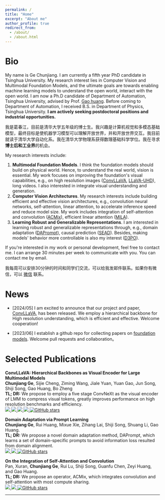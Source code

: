 ```yaml
---
permalink: /
title: "Home"
excerpt: "About me"
author_profile: true
redirect_from: 
  - /about/
  - /about.html
---
```


# Bio

My name is Ge Chunjiang. I am currently a fifth year PhD candidate in Tsinghua University. My research interest lies in Computer Vision and Multimodal Foundation Models, and the ultimate goals are towards enabling machine learning models to understand the open world, interact with the open world. I am now a Ph.D candidate of Department of Automation, Tsinghua University, advised by Prof. [Gao huang](http://www.gaohuang.net/). Before coming to Department of Automation, I received B.S. in Department of Physics, Tsinghua University. **I am actively seeking postdoctoral positions and industrial opportunities.**

我是葛春江，目前是清华大学五年级的博士生。我兴趣是计算机视觉和多模态基础模型，最终目标是使机器学习模型可以理解开放世界，并和开放世界交互。我目前就读于清华大学自动化系。我在清华大学物理系获得数理基础科学学位。我在寻求**博士后和工业界**的机会。

My research interests include:

1. **Multimodal Foundation Models**. I think the foundation models should build on physical world. Hence, to understand the real world, vision is essential. My work focuses on improving the foundation's visual capabilities, e.g., on high resolution images ([ConvLLaVA](https://arxiv.org/abs/2405.15738), [LLaVA-UHD](https://arxiv.org/abs/2403.11703)), long videos. I also interested in integrate visual understanding and generation.
2. **Computer Vision Architectures**. My research interests include building efficient and effective vision architectures, e.g., convolution neural networks, self-attention, linear attention, to accelerate inference speed and reduce model size. My work includes integration of self-attention and convolution ([ACMix](https://arxiv.org/abs/2111.14556)), efficient linear attention ([MILA](https://arxiv.org/abs/2405.16605)).
3. **Learning Robust and Generalizable Representations**. I am interested in learning robust and generalizable representations through, e.g., domain adaptation ([DAPrompt](https://arxiv.org/abs/2202.06687)), causal prediction ([SEAD](https://ojs.aaai.org/index.php/AAAI/article/view/25142)). Besides, making models' behavior more controllable is also my interest ([D3PO](https://openaccess.thecvf.com/content/CVPR2024/papers/Yang_Using_Human_Feedback_to_Fine-tune_Diffusion_Models_without_Any_Reward_CVPR_2024_paper.pdf)).


If you're interested in my work or personal development, feel free to contact me. I can arrange 30 minutes per week to communicate with you. You can contact me by email.

我每周可以安排30分钟的时间和同学们交流，可以给我发邮件联系。如果你有微信，可以 [微信](https://github.com/John-Ge/John-Ge.github.io/blob/master/images/wechat.jpg) 联系。

# News

- [2024/05] I am excited to announce that our project and paper, [ConvLLaVA](https://arxiv.org/abs/2405.15738), has been released. We employ a hierarchical backbone for High resolution understanding, which is efficient and effective. Welcome cooperation!
<!-- - [2023/08] I become a contributor of project [OpenRLHF](https://github.com/OpenLLMAI/OpenRLHF/tree/main).  -->
- [2023/06] I establish a github repo for collecting papers on [foundation models](https://github.com/John-Ge/awesome-foundation-models). Welcome pull requests and collaboration。

# Selected Publications

**ConvLLaVA: Hierarchical Backbones as Visual Encoder for Large Multimodal Models**\
**Chunjiang Ge**, Sijie Cheng, Ziming Wang, Jiale Yuan, Yuan Gao, Jun Song, Shiji Song, Gao Huang, Bo Zheng \
**TL; DR:** We propose to employ a five stage ConvNeXt as the visual encoder of LMM to compress visual tokens, greatly improves performance on high resolution benchmarks and efficiency.\
<a href="http://arxiv.org/abs/2405.15738"> 
    <img src="https://img.shields.io/badge/arXiv-2405.15738-b31b1b.svg?logo=arXiv">
</a>
<a href="https://github.com/alibaba/conv-llava"> 
    <img src="https://img.shields.io/badge/Github-ConvLLaVA-181717.svg?logo=GitHub">
</a>
<a href="https://huggingface.co/collections/ConvLLaVA/convllava-66519ef0ccdee62544bd19bf"> 
    <img src="https://img.shields.io/badge/🤗%20Hugging%20Face-Models-ffd21e">
</a>
<a href="https://modelscope.cn/organization/ConvLLaVA?tab=model"> 
    <img src="https://img.shields.io/badge/🤖%20ModelScope-Models-5f4cf2.svg">
</a>
<a href="https://github.com/alibaba/conv-llava/stargazers">
    <img alt="GitHub stars" src="https://img.shields.io/github/stars/alibaba/conv-llava?color=ccf" />
</a>

**Domain Adaptation via Prompt Learning**\
**Chunjiang Ge**, Rui Huang, Mixue Xie, Zihang Lai, Shiji Song, Shuang Li, Gao Huang.  \
**TL; DR:** We propose a novel domain adaptation method, DAPrompt, which learns a set of domain-specific prompts to avoid information loss resulted from domain alignment.\
<a href="https://arxiv.org/abs/2202.06687"> 
    <img src="https://img.shields.io/badge/arXiv-2202.06687-b31b1b.svg?logo=arXiv">
</a>
  <a href="https://github.com/LeapLabTHU/DAPrompt"> 
    <img src="https://img.shields.io/badge/Github-DAPrompt-181717.svg?logo=GitHub">
</a>
<a href="https://github.com/LeapLabTHU/DAPrompt/stargazers">
    <img alt="GitHub stars" src="https://img.shields.io/github/stars/LeapLabTHU/DAPrompt?color=ccf" />
</a>

**On the Integration of Self-Attention and Convolution**\
Pan, Xuran, **Chunjiang Ge**, Rui Lu, Shiji Song, Guanfu Chen, Zeyi Huang, and Gao Huang.  \
**TL; DR:** We propose an operator, ACMix, which integrates convolution and self-attention with most compute sharing.\
<a href="(https://arxiv.org/abs/2111.14556"> 
    <img src="https://img.shields.io/badge/arXiv-2111.14556-b31b1b.svg?logo=arXiv">
</a>
  <a href="https://github.com/LeapLabTHU/ACmix"> 
    <img src="https://img.shields.io/badge/Github-ACmix-181717.svg?logo=GitHub">
</a>
<a href="https://github.com/LeapLabTHU/ACmix/stargazers">
    <img alt="GitHub stars" src="https://img.shields.io/github/stars/LeapLabTHU/ACmix?color=ccf" />
</a>

---

<script type="text/javascript" src="//rf.revolvermaps.com/0/0/6.js?i=5fymzl2m77g&amp;m=7&amp;c=e63100&amp;cr1=ffffff&amp;f=arial&amp;l=0&amp;bv=90&amp;lx=-420&amp;ly=420&amp;hi=20&amp;he=7&amp;hc=a8ddff&amp;rs=80" async="async"></script>
